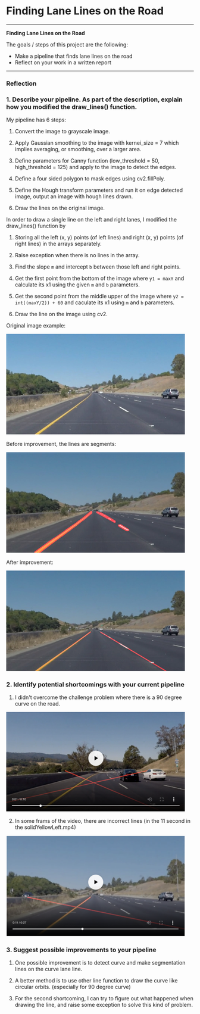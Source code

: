 # **Finding Lane Lines on the Road** 

---

**Finding Lane Lines on the Road**

The goals / steps of this project are the following:
* Make a pipeline that finds lane lines on the road
* Reflect on your work in a written report


---

### Reflection

### 1. Describe your pipeline. As part of the description, explain how you modified the draw_lines() function.

My pipeline has 6 steps:

1) Convert the image to grayscale image.

2) Apply Gaussian smoothing to the image with kernei_size = 7 which implies averaging, or smoothing, over a larger area.

3) Define parameters for Canny function (low_threshold = 50, high_threshold = 125) and apply to the image to detect the edges.

4) Define a four sided polygon to mask edges using cv2.fillPoly.

5) Define the Hough transform parameters and run it on edge detected image, output an image with hough lines drawn.

6) Draw the lines on the original image.


In order to draw a single line on the left and right lanes, I modified the draw_lines() function by 

1) Storing all the left (x, y) points (of left lines) and right (x, y) points (of right lines) in the arrays separately.

2) Raise exception when there is no lines in the array.

3) Find the slope `m` and intercept `b` between those left and right points.

4) Get the first point from the bottom of the image where `y1 = maxY` and calculate its x1 using the given `m` and `b` parameters.

5) Get the second point from the middle upper of the image where `y2 = int((maxY/2)) + 60` and caculate its x1 using `m` and `b` parameters.

6) Draw the line on the image using cv2.
 
Original image example: 

<img src="test_images/solidYellowCurve.jpg" width="480" alt="Combined Image" />


Before improvement, the lines are segments: 

<img src="test_videos_output/solidYellowCurve.jpg" width="480" alt="Combined Image" />

After improvement: 

<img src="test_videos_output/improved_solidYellowCurve.jpg" width="480" alt="Combined Image" />

### 2. Identify potential shortcomings with your current pipeline


1) I didn't overcome the challenge problem where there is a 90 degree curve on the road.

<img src="test_videos_output/challenge_image.png" width="480" alt="Combined Image" />

2) In some frams of the video, there are incorrect lines (in the 11 second in the solidYellowLeft.mp4) 

<img src="test_videos_output/incorrect_line.png" width="480" alt="Combined Image" />


### 3. Suggest possible improvements to your pipeline

1) One possible improvement is to detect curve and make segmentation lines on the curve lane line.

2) A better method is to use other line function to draw the curve like circular orbits. (especially for 90 degree curve)  

3) For the second shortcoming, I can try to figure out what happened when drawing the line, and raise some exception to solve this kind of problem.
